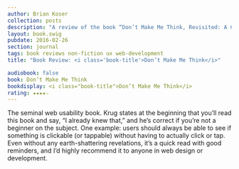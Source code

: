 ```yaml
---
author: Brian Koser
collection: posts
description: "A review of the book “Don’t Make Me Think, Revisited: A Common Sense Approach to Web Usability” by Steve Krug"
layout: book.swig
pubdate: 2016-02-26
section: journal
tags: book reviews non-fiction ux web-development
title: "Book Review: <i class='book-title'>Don’t Make Me Think</i>"

audiobook: false
book: Don’t Make Me Think
bookdisplay: <i class="book-title">Don’t Make Me Think</i> 
rating: ★★★★☆
---
```

The seminal web usability book. Krug states at the beginning that you’ll read this book and say, “I already knew that,” and he’s correct if you’re not a beginner on the subject. One example: users should always be able to see if something is clickable (or tappable) without having to actually click or tap. Even without any earth-shattering revelations, it’s a quick read with good reminders, and I’d highly recommend it to anyone in web design or development. 